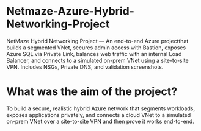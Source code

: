 # Netmaze-Azure-Hybrid-Networking-Project
NetMaze Hybrid Networking Project — An end-to-end Azure projectthat builds a segmented VNet, secures admin access with Bastion, exposes Azure SQL via Private Link, balances web traffic with an internal Load Balancer, and connects to a simulated on-prem VNet using a site-to-site VPN. Includes NSGs, Private DNS, and validation screenshots.

# What was the aim of the project?

To build a secure, realistic hybrid Azure network that segments workloads, exposes applications privately, and connects a cloud VNet to a simulated on-prem VNet over a site-to-site VPN and then prove it works end-to-end.
